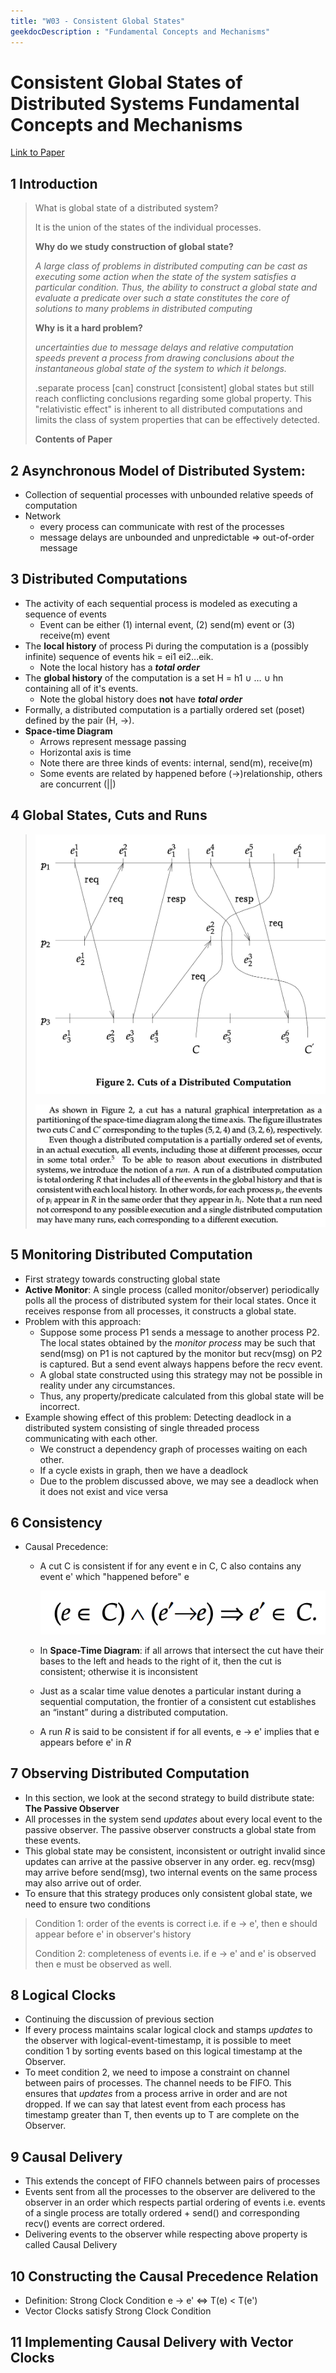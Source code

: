 ```yaml
---
title: "W03 - Consistent Global States"
geekdocDescription : "Fundamental Concepts and Mechanisms"
---
```


# Consistent Global States of Distributed Systems Fundamental Concepts and Mechanisms

[Link to Paper](http://www.cs.cornell.edu/courses/cs5414/2012fa/publications/BM93.pdf)

## 1 Introduction

> What is global state of a distributed system?
> 
> 
> It is the union of the states of the individual processes.
> 
> **Why do we study construction of global state?**
> 
> *A large class of problems in distributed computing can be cast as executing some action when the state of the system satisfies a particular condition. Thus, the ability to construct a global state and evaluate a predicate over such a state constitutes the core of solutions to many problems in distributed computing*
> 
> **Why is it a hard problem?**
> 
> *uncertainties due to message delays and relative computation speeds prevent a process from drawing conclusions about the instantaneous global state of the system to which it belongs.*
> 
> .separate process [can] construct [consistent] global states but still reach conflicting conclusions regarding some global property. This "relativistic effect" is inherent to all distributed computations and limits the class of system properties that can be effectively detected.
> 
> **Contents of Paper**
> 

## 2 Asynchronous Model of Distributed System:

- Collection of sequential processes with unbounded relative speeds of computation
- Network
    - every process can communicate with rest of the processes
    - message delays are unbounded and unpredictable ⇒ out-of-order message

## 3 Distributed Computations

- The activity of each sequential process is modeled as executing a sequence of events
    - Event can be either (1) internal event, (2) send(m) event or (3) receive(m) event
- The **local history** of process Pi during the computation is a (possibly infinite) sequence of events hik = ei1 ei2...eik.
    - Note the local history has a ***total order***
- The **global history** of the computation is a set H = h1 ∪ … ∪ hn containing all of it's events.
    - Note the global history does **not** have ***total order***
- Formally, a distributed computation is a partially ordered set (poset) defined by the pair (H, →).
- **Space-time Diagram**
    - Arrows represent message passing
    - Horizontal axis is time
    - Note there are three kinds of events: internal, send(m), receive(m)
    - Some events are related by happened before (→)relationship, others are concurrent (||)

## 

## 4 Global States, Cuts and Runs

> 
> 
> 
> ![image4.png](/images/cs7210/readings/w03_consistent_global_states/image4.png)
> 
> ![Consistent%20Global%20States%20of%20Distributed%20Systems_%20F%2038e03beb575b41eab2d54316537f6a43/image2.png](/images/cs7210/readings/w03_consistent_global_states/image2.png)
> 

## 5 Monitoring Distributed Computation

- First strategy towards constructing global state
- **Active Monitor**: A single process (called monitor/observer) periodically polls all the process of distributed system for their local states. Once it receives response from all processes, it constructs a global state.
- Problem with this approach:
    - Suppose some process P1 sends a message to another process P2. The local states obtained by the *monitor process* may be such that send(msg) on P1 is not captured by the monitor but recv(msg) on P2 is captured. But a send event always happens before the recv event.
    - A global state constructed using this strategy may not be possible in reality under any circumstances.
    - Thus, any property/predicate calculated from this global state will be incorrect.
- Example showing effect of this problem: Detecting deadlock in a distributed system consisting of single threaded process communicating with each other.
    - We construct a dependency graph of processes waiting on each other.
    - If a cycle exists in graph, then we have a deadlock
    - Due to the problem discussed above, we may see a deadlock when it does not exist and vice versa

## 6 Consistency

- Causal Precedence:
    - A cut C is consistent if for any event e in C, C also contains any event e' which "happened before" e
      
        ![image3.png](/images/cs7210/readings/w03_consistent_global_states/image3.png)
        
    - In **Space-Time Diagram**: if all arrows that intersect the cut have their bases to the left and heads to the right of it, then the cut is consistent; otherwise it is inconsistent
    - Just as a scalar time value denotes a particular instant during a sequential computation, the frontier of a consistent cut establishes an “instant” during a distributed computation.
    - A run *R* is said to be consistent if for all events, e → e' implies that e appears before e' in *R*

## 7 Observing Distributed Computation

- In this section, we look at the second strategy to build distribute state: **The Passive Observer**
- All processes in the system send *updates* about every local event to the passive observer. The passive observer constructs a global state from these events.
- This global state may be consistent, inconsistent or outright invalid since updates can arrive at the passive observer in any order. eg. recv(msg) may arrive before send(msg), two internal events on the same process may also arrive out of order.
- To ensure that this strategy produces only consistent global state, we need to ensure two conditions

> Condition 1: order of the events is correct i.e. if e → e', then e should appear before e' in observer's history
> 
> 
> Condition 2: completeness of events i.e. if e → e' and e' is observed then e must be observed as well.
> 

## 8 Logical Clocks

- Continuing the discussion of previous section
- If every process maintains scalar logical clock and stamps *updates* to the observer with logical-event-timestamp, it is possible to meet condition 1 by sorting events based on this logical timestamp at the Observer.
- To meet condition 2, we need to impose a constraint on channel between pairs of processes. The channel needs to be FIFO. This ensures that *updates* from a process arrive in order and are not dropped. If we can say that latest event from each process has timestamp greater than T, then events up to T are complete on the Observer.

## 9 Causal Delivery

- This extends the concept of FIFO channels between pairs of processes
- Events sent from all the processes to the observer are delivered to the observer in an order which respects partial ordering of events i.e. events of a single process are totally ordered + send() and corresponding recv() events are correct ordered.
- Delivering events to the observer while respecting above property is called Causal Delivery

## 10 Constructing the Causal Precedence Relation

- Definition: Strong Clock Condition e → e' ⇔ T(e) < T(e')
- Vector Clocks satisfy Strong Clock Condition

## 11 Implementing Causal Delivery with Vector Clocks
